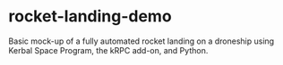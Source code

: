 # rocket-landing-demo
Basic mock-up of a fully automated rocket landing on a droneship using Kerbal Space Program, the kRPC add-on, and Python. 
